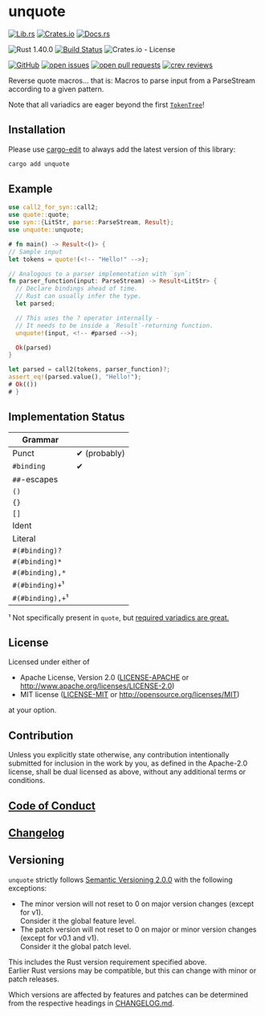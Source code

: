 # unquote

[![Lib.rs](https://img.shields.io/badge/Lib.rs-*-84f)](https://lib.rs/crates/unquote)
[![Crates.io](https://img.shields.io/crates/v/unquote)](https://crates.io/crates/unquote)
[![Docs.rs](https://docs.rs/unquote/badge.svg)](https://docs.rs/crates/unquote)

![Rust 1.40.0](https://img.shields.io/static/v1?logo=Rust&label=&message=1.40.0&color=grey)
[![Build Status](https://travis-ci.com/Tamschi/unquote.svg?branch=develop)](https://travis-ci.com/Tamschi/unquote/branches)
![Crates.io - License](https://img.shields.io/crates/l/unquote/0.0.1)

[![GitHub](https://img.shields.io/static/v1?logo=GitHub&label=&message=%20&color=grey)](https://github.com/Tamschi/unquote)
[![open issues](https://img.shields.io/github/issues-raw/Tamschi/unquote)](https://github.com/Tamschi/unquote/issues)
[![open pull requests](https://img.shields.io/github/issues-pr-raw/Tamschi/unquote)](https://github.com/Tamschi/unquote/pulls)
[![crev reviews](https://web.crev.dev/rust-reviews/badge/crev_count/unquote.svg)](https://web.crev.dev/rust-reviews/crate/unquote/)

Reverse quote macros... that is: Macros to parse input from a ParseStream according to a given pattern.

Note that all variadics are eager beyond the first [`TokenTree`]!

[`TokenTree`]: https://docs.rs/proc-macro2/1/proc_macro2/enum.TokenTree.html

## Installation

Please use [cargo-edit](https://crates.io/crates/cargo-edit) to always add the latest version of this library:

```cmd
cargo add unquote
```

## Example

```rust
use call2_for_syn::call2;
use quote::quote;
use syn::{LitStr, parse::ParseStream, Result};
use unquote::unquote;

# fn main() -> Result<()> {
// Sample input
let tokens = quote!(<!-- "Hello!" -->);

// Analogous to a parser implementation with `syn`:
fn parser_function(input: ParseStream) -> Result<LitStr> {
  // Declare bindings ahead of time.
  // Rust can usually infer the type.
  let parsed;

  // This uses the ? operator internally -
  // It needs to be inside a `Result`-returning function.
  unquote!(input, <!-- #parsed -->);

  Ok(parsed)
}

let parsed = call2(tokens, parser_function)?;
assert_eq!(parsed.value(), "Hello!");
# Ok(())
# }
```

## Implementation Status

| Grammar |  |
|-|-|
| Punct | ✔ (probably) |
| `#binding` | ✔ |
| `##`-escapes |  |
| `()` |  |
| `{}` |  |
| `[]` |  |
| Ident |  |
| Literal |  |
| `#(#binding)?` |  |
| `#(#binding)*` |  |
| `#(#binding),*` |  |
| `#(#binding)+`¹ |  |
| `#(#binding),+`¹ |  |

¹ Not specifically present in `quote`, but [required variadics are great.](https://blog.berkin.me/variadics-in-rant-4-and-why-i-think-theyre-better-ckgmrxa2200t9o9s10v7o0dh2)

## License

Licensed under either of

* Apache License, Version 2.0
   ([LICENSE-APACHE](LICENSE-APACHE) or <http://www.apache.org/licenses/LICENSE-2.0>)
* MIT license
   ([LICENSE-MIT](LICENSE-MIT) or <http://opensource.org/licenses/MIT>)

at your option.

## Contribution

Unless you explicitly state otherwise, any contribution intentionally submitted
for inclusion in the work by you, as defined in the Apache-2.0 license, shall be
dual licensed as above, without any additional terms or conditions.

## [Code of Conduct](CODE_OF_CONDUCT.md)

## [Changelog](CHANGELOG.md)

## Versioning

`unquote` strictly follows [Semantic Versioning 2.0.0](https://semver.org/spec/v2.0.0.html) with the following exceptions:

* The minor version will not reset to 0 on major version changes (except for v1).  
Consider it the global feature level.
* The patch version will not reset to 0 on major or minor version changes (except for v0.1 and v1).  
Consider it the global patch level.

This includes the Rust version requirement specified above.  
Earlier Rust versions may be compatible, but this can change with minor or patch releases.

Which versions are affected by features and patches can be determined from the respective headings in [CHANGELOG.md](CHANGELOG.md).
